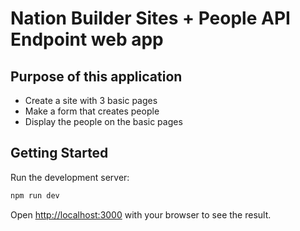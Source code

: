 # Nation Builder Sites + People API Endpoint web app

## Purpose of this application

- Create a site with 3 basic pages
- Make a form that creates people
- Display the people on the basic pages


## Getting Started
 
Run the development server:

```bash
npm run dev
```

Open [http://localhost:3000](http://localhost:3000) with your browser to see the result.
